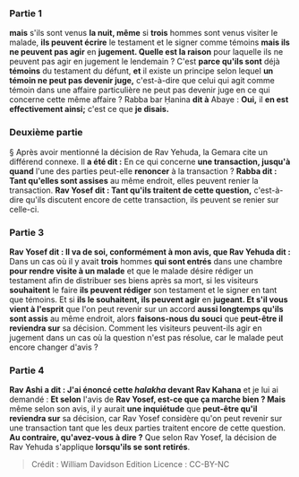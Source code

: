 
### Partie 1
<b>mais</b> s'ils sont venus <b>la nuit, même</b> si <b>trois</b> hommes sont venus visiter le malade, <b>ils peuvent écrire</b> le testament et le signer comme témoins <b>mais ils ne peuvent pas agir</b> en <b>jugement. Quelle est la raison</b> pour laquelle ils ne peuvent pas agir en jugement le lendemain ? C'est <b>parce qu'ils sont</b> déjà <b>témoins</b> du testament du défunt, <b>et</b> il existe un principe selon lequel <b>un témoin ne peut pas devenir juge,</b> c'est-à-dire que celui qui agit comme témoin dans une affaire particulière ne peut pas devenir juge en ce qui concerne cette même affaire ? Rabba bar Ḥanina <b>dit à</b> Abaye : <b>Oui,</b> il <b>en est effectivement ainsi;</b> c'est ce que <b>je disais.</b>

### Deuxième partie
§ Après avoir mentionné la décision de Rav Yehuda, la Gemara cite un différend connexe. Il <b>a été dit :</b> En ce qui concerne <b>une transaction, jusqu'à quand</b> l'une des parties peut-elle <b>renoncer</b> à la transaction ? <b>Rabba dit : Tant qu'elles sont assises</b> au même endroit, elles peuvent renier la transaction. <b>Rav Yosef dit : Tant qu'ils traitent de cette question,</b> c'est-à-dire qu'ils discutent encore de cette transaction, ils peuvent se renier sur celle-ci.

### Partie 3
<b>Rav Yosef dit : Il va de soi, conformément à mon avis, que Rav Yehuda dit :</b> Dans un cas où il y avait <b>trois</b> hommes <b>qui sont entrés</b> dans une chambre <b>pour rendre visite à un malade</b> et que le malade désire rédiger un testament afin de distribuer ses biens après sa mort, si les visiteurs <b>souhaitent</b> le faire <b>ils peuvent rédiger</b> son testament et le signer en tant que témoins. Et si <b>ils le souhaitent, ils peuvent agir</b> en <b>jugeant. Et s'il vous vient à l'esprit</b> que l'on peut revenir sur un accord <b>aussi longtemps qu'ils sont assis</b> au même endroit, alors <b>faisons-nous du souci</b> que <b>peut-être il reviendra sur</b> sa décision. Comment les visiteurs peuvent-ils agir en jugement dans un cas où la question n'est pas résolue, car le malade peut encore changer d'avis ?

### Partie 4
<b>Rav Ashi a dit : J'ai énoncé cette <i>halakha</i> devant Rav Kahana</b> et je lui ai demandé : <b>Et selon</b> l'avis de <b>Rav Yosef, est-ce que ça marche bien ? Mais</b> même selon son avis, il y aurait <b>une inquiétude</b> que <b>peut-être qu'il reviendra sur</b> sa décision, car Rav Yosef considère qu'on peut revenir sur une transaction tant que les deux parties traitent encore de cette question. <b>Au contraire, qu'avez-vous à dire ?</b> Que selon Rav Yosef, la décision de Rav Yehuda s'applique <b>lorsqu'ils se sont retirés</b>.

>Crédit : William Davidson Edition
>Licence : CC-BY-NC